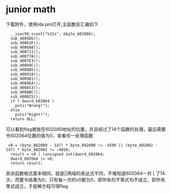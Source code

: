 # junior math

下载附件，使用ida pro打开,主函数反汇编如下

```
  __isoc99_scanf("%32s", &byte_602080);
  sub_4005D6();
  sub_40063F();
  sub_4006A8();
  sub_400711();
  sub_40077A();
  sub_4007E3();
  sub_40084C();
  sub_4008B5();
  sub_400918();
  sub_400981();
  sub_4009EA();
  sub_400A53();
  sub_400ABC();
  sub_400B25();
  if ( dword_602064 )
    puts("Wrong!");
  else
    puts("Right!");
  return 0LL;
```

可以看到flag被放在602080地址的位置，并且经过了14个函数的处理，最后需要令602064位置的值为0，查看任一处理函数

```
 v0 = (byte_602080 - 147) * byte_602080 != -4590 || (byte_602082 - 147) * byte_602082 != -4850;
  result = v0 | (unsigned int)dword_602064;
  dword_602064 |= v0;
  return result;
```

其余函数格式基本相同，就是||两端的表达式不同，不难知道602064一共 | 了14次，而要令结果为0，只有每一次的v0都为0，即所有的不等式均不成立，即所有等式成立，于是解方程可得flag